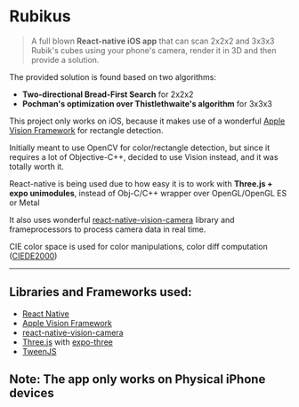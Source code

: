 ﻿# Rubikus

> A full blown **React-native iOS app** that can scan 2x2x2 and 3x3x3 Rubik's cubes using your phone's camera, render it in 3D and then provide a solution.

The provided solution is found based on two algorithms:

- **Two-directional Bread-First Search** for 2x2x2
- **Pochman's optimization over Thistlethwaite's algorithm** for 3x3x3

This project only works on iOS, because it makes use of a wonderful [Apple Vision Framework](https://developer.apple.com/documentation/vision) for rectangle detection.

Initially meant to use OpenCV for color/rectangle detection, but since it requires a lot of Objective-C++, decided to use Vision instead, and it was totally worth it.

React-native is being used due to how easy it is to work with **Three.js + expo unimodules**, instead of Obj-C/C++ wrapper over OpenGL/OpenGL ES or Metal

It also uses wonderful [react-native-vision-camera](https://github.com/mrousavy/react-native-vision-camera) library and frameprocessors to process camera data in real time.

CIE color space is used for color manipulations, color diff computation ([CIEDE2000](https://en.wikipedia.org/wiki/Color_difference#CIEDE2000))

---

## Libraries and Frameworks used:

- [React Native](https://reactnative.dev/)
- [Apple Vision Framework](https://developer.apple.com/documentation/vision)
- [react-native-vision-camera](https://github.com/mrousavy/react-native-vision-camera)
- [Three.js](https://threejs.org/docs/) with [expo-three](https://github.com/expo/expo-three)
- [TweenJS](https://github.com/tweenjs/tween.js/)

## Note: The app only works on Physical iPhone devices
